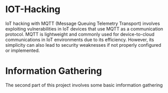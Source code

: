 # IOT-Hacking
IoT hacking with MQTT (Message Queuing Telemetry Transport) involves exploiting vulnerabilities in IoT devices that use MQTT as a communication protocol. MQTT is lightweight and commonly used for device-to-cloud communications in IoT environments due to its efficiency. However, its simplicity can also lead to security weaknesses if not properly configured or implemented.

# Information Gathering
The second part of this project involves some basic imformation gathering 
